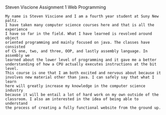 Steven Viscione
Assignment 1 
Web Programming

	My name is Steven Viscione and I am a fourth year student at Suny New paltz. 
    I have taken many computer science courses here and that is all the experience 
    I have so far in the field. What I have learned is revolved around object 
    oriented programming and mainly focused on java. The classes have consisted 
    of CS one, two, and three, OOP, and lastly assembly language. In assembly we
    learned about the lower level of programming and it gave me a better 
    understanding of how a CPU actually executes instructions at the bit level.
	This course is one that I am both excited and nervous about because it 
    involves new material other than java. I can safely say that what I learn 
    here will greatly increase my knowledge in the computer science industry 
    because it will be entail a lot of hard work on my own outside of the 
    classroom. I also am interested in the idea of being able to understand 
    the process of creating a fully functional website from the ground up. 